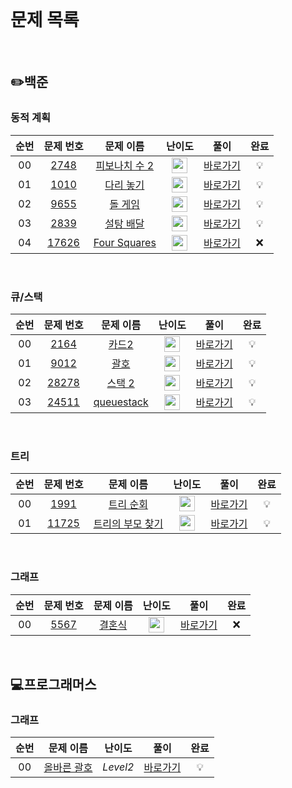 <br>

# 문제 목록

<br>

## ✏️백준

### 동적 계획
| 순번 | 문제 번호 | 문제 이름 | 난이도 | 풀이 | 완료 |
| :-----: | :-----: | :-----: | :-----: | :-----: | :-----: |
| 00 | [2748](http://www.acmicpc.net/problem/2748) | [피보나치 수 2](http://www.acmicpc.net/problem/2748) | <img height="25px" width="25px" src="https://static.solved.ac/tier_small/5.svg"/> | [바로가기](https://github.com/jjjuni/CodingTest_py/tree/main/Baekjoon/Bronze/Dynamic_Programming/2748) | 💡 |
| 01 | [1010](http://www.acmicpc.net/problem/1010) | [다리 놓기](http://www.acmicpc.net/problem/1010) | <img height="25px" width="25px" src="https://static.solved.ac/tier_small/6.svg"/> | [바로가기](https://github.com/jjjuni/CodingTest_py/tree/main/Baekjoon/silver/Dynamic_Programming/1010) | 💡 |
| 02 | [9655](http://www.acmicpc.net/problem/9655) | [돌 게임](http://www.acmicpc.net/problem/9655) | <img height="25px" width="25px" src="https://static.solved.ac/tier_small/6.svg"/> | [바로가기](https://github.com/jjjuni/CodingTest_py/tree/main/Baekjoon/silver/Dynamic_Programming/9655) | 💡 |
| 03 | [2839](http://www.acmicpc.net/problem/2839) | [설탕 배달](http://www.acmicpc.net/problem/2839) | <img height="25px" width="25px" src="https://static.solved.ac/tier_small/7.svg"/> | [바로가기](https://github.com/jjjuni/CodingTest_py/tree/main/Baekjoon/silver/Dynamic_Programming/2839) | 💡 |
| 04 | [17626](http://www.acmicpc.net/problem/17626) | [Four Squares](http://www.acmicpc.net/problem/17626) | <img height="25px" width="25px" src="https://static.solved.ac/tier_small/8.svg"/> | [바로가기](https://github.com/jjjuni/CodingTest_py/tree/main/Baekjoon/silver/Dynamic_Programming/17626) | ❌ |

<br>

### 큐/스택
| 순번 | 문제 번호 | 문제 이름 | 난이도 | 풀이 | 완료 |
| :-----: | :-----: | :-----: | :-----: | :-----: | :-----: |
| 00 | [2164](http://www.acmicpc.net/problem/2164) | [카드2](http://www.acmicpc.net/problem/2164) | <img height="25px" width="25px" src="https://static.solved.ac/tier_small/7.svg"/> | [바로가기](https://github.com/jjjuni/CodingTest_py/tree/main/Baekjoon/silver/Queue%2CStack/2164) | 💡 |
| 01 | [9012](http://www.acmicpc.net/problem/9012) | [괄호](http://www.acmicpc.net/problem/9012) | <img height="25px" width="25px" src="https://static.solved.ac/tier_small/7.svg"/> | [바로가기](https://github.com/jjjuni/CodingTest_py/tree/main/Baekjoon/silver/Queue%2CStack/9012) | 💡 |
| 02 | [28278](http://www.acmicpc.net/problem/28278) | [스택 2](http://www.acmicpc.net/problem/28278) | <img height="25px" width="25px" src="https://static.solved.ac/tier_small/7.svg"/> | [바로가기](https://github.com/jjjuni/CodingTest_py/tree/main/Baekjoon/silver/Queue%2CStack/28278) | 💡 |
| 03 | [24511](http://www.acmicpc.net/problem/24511) | [queuestack](http://www.acmicpc.net/problem/24511) | <img height="25px" width="25px" src="https://static.solved.ac/tier_small/8.svg"/> | [바로가기](https://github.com/jjjuni/CodingTest_py/tree/main/Baekjoon/silver/Queue%2CStack/24511) | 💡 |

<br>

### 트리
| 순번 | 문제 번호 | 문제 이름 | 난이도 | 풀이 | 완료 |
| :-----: | :-----: | :-----: | :-----: | :-----: | :-----: |
| 00 | [1991](http://www.acmicpc.net/problem/1991) | [트리 순회](http://www.acmicpc.net/problem/1991) | <img height="25px" width="25px" src="https://static.solved.ac/tier_small/10.svg"/> | [바로가기](https://github.com/jjjuni/CodingTest_py/tree/main/Baekjoon/silver/Tree/1991) | 💡 |
| 01 | [11725](http://www.acmicpc.net/problem/11725) | [트리의 부모 찾기](http://www.acmicpc.net/problem/11725) | <img height="25px" width="25px" src="https://static.solved.ac/tier_small/9.svg"/> | [바로가기](https://github.com/jjjuni/CodingTest_py/tree/main/Baekjoon/silver/Tree/11725) | 💡 |

<br>

### 그래프
| 순번 | 문제 번호 | 문제 이름 | 난이도 | 풀이 | 완료 |
| :-----: | :-----: | :-----: | :-----: | :-----: | :-----: |
| 00 | [5567](http://www.acmicpc.net/problem/5567) | [결혼식](http://www.acmicpc.net/problem/5567) | <img height="25px" width="25px" src="https://static.solved.ac/tier_small/9.svg"/> | [바로가기](https://github.com/jjjuni/CodingTest_py/tree/main/Baekjoon/silver/Graph/5567) | ❌ |



<br>

## 💻프로그래머스

### 그래프
| 순번 | 문제 이름 | 난이도 | 풀이 | 완료 |
| :-----: | :-----: | :-----: | :-----: | :-----: |
| 00 | [올바른 괄호](https://school.programmers.co.kr/learn/courses/30/lessons/12909?language=python3#) | *Level2* | [바로가기](https://github.com/jjjuni/CodingTest_py/tree/main/Progammers/Queue%2CStack) | 💡 |

<br>
